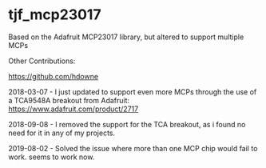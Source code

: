 # tjf_mcp23017
Based on the Adafruit MCP23017 library, but altered to support multiple MCPs

Other Contributions:

https://github.com/hdowne

2018-03-07 - I just updated to support even more MCPs through the use of a TCA9548A breakout from Adafruit: https://www.adafruit.com/product/2717

2018-09-08 - I removed the support for the TCA breakout, as i found no need for it in any of my projects.

2019-08-02 - Solved the issue where more than one MCP chip would fail to work. seems to work now.

